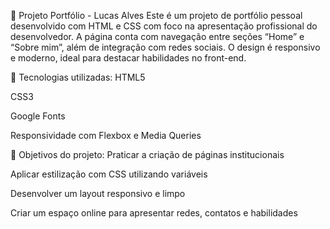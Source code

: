 🧠 Projeto Portfólio - Lucas Alves
Este é um projeto de portfólio pessoal desenvolvido com HTML e CSS com foco na apresentação profissional do desenvolvedor. A página conta com navegação entre seções “Home” e “Sobre mim”, além de integração com redes sociais. O design é responsivo e moderno, ideal para destacar habilidades no front-end.

🚀 Tecnologias utilizadas:
HTML5

CSS3

Google Fonts

Responsividade com Flexbox e Media Queries

🎯 Objetivos do projeto:
Praticar a criação de páginas institucionais

Aplicar estilização com CSS utilizando variáveis

Desenvolver um layout responsivo e limpo

Criar um espaço online para apresentar redes, contatos e habilidades
